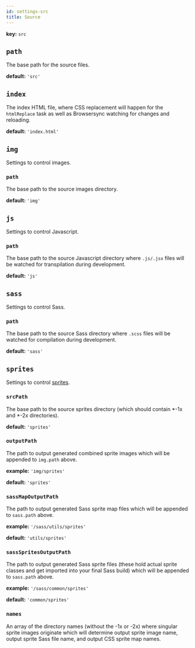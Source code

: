 ```yaml
---
id: settings-src
title: Source
---
```


**key:** `src`

## `path`
The base path for the source files.

**default:**
`'src'`

## `index`
The index HTML file, where CSS replacement will happen for the `htmlReplace` task as well as Browsersync watching for changes and reloading.

**default:**
`'index.html'`

## `img`
Settings to control images.

### `path`
The base path to the source images directory.

**default:**
`'img'`

## `js`
Settings to control Javascript.

### `path`
The base path to the source Javascript directory where `.js/.jsx` files will be watched for transpilation during development.

**default:**
`'js'`

## `sass`
Settings to control Sass.

### `path`
The base path to the source Sass directory where `.scss` files will be watched for compilation during development.

**default:**
`'sass'`

## `sprites`
Settings to control [sprites](tasks-sprites).

### `srcPath`
The base path to the source sprites directory (which should contain *-1x and *-2x directories).

**default:**
`'sprites'`

### `outputPath`
The path to output generated combined sprite images which will be appended to `img.path` above.

**example:**
`'img/sprites'`

**default:**
`'sprites'`

### `sassMapOutputPath`
The path to output generated Sass sprite map files which will be appended to `sass.path` above.

**example:**
`'/sass/utils/sprites'`

**default:**
`'utils/sprites'`

### `sassSpritesOutputPath`
The path to output generated Sass sprite files (these hold actual sprite classes and get imported into your final Sass build) which will be appended to `sass.path` above.

**example:**
`'/sass/common/sprites'`

**default:**
`'common/sprites'`

### `names`
An array of the directory names (without the -1x or -2x) where singular sprite images originate which will determine output sprite image name, output sprite Sass file name, and output CSS sprite map names.
